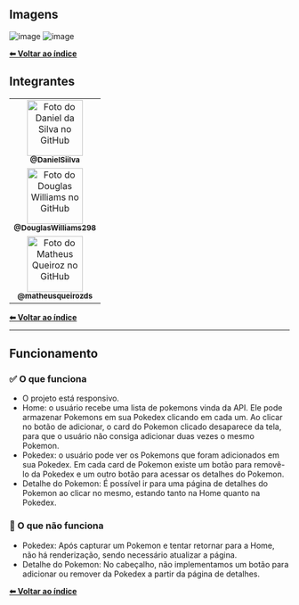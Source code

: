 ## Imagens

![image](https://user-images.githubusercontent.com/70871620/189482350-05efe4ee-84d8-4afd-8c03-57a69484cc19.png)
![image](https://user-images.githubusercontent.com/70871620/189482416-78c98122-3997-4b63-9b28-64638361f636.png)

<b>[⬅ Voltar ao índice](../README.md#índice)</b>

## Integrantes

 <table display="flex">
  <tr>
    <td align="center">
      <a href="https://github.com/DanielSiilva">
        <img src="https://avatars.githubusercontent.com/u/94769388?v=4" width="100px;" alt="Foto do Daniel da Silva no GitHub"/><br>
        <sub>
          <b>@DanielSiilva</b>
        </sub>
      </a>
    </td>
  </tr>

  <tr>
    <td align="center">
      <a href="https://github.com/DouglasWilliams298">
        <img src="https://avatars.githubusercontent.com/u/97309506?v=4" width="100px;" alt="Foto do Douglas Williams no GitHub"/><br>
        <sub>
          <b>@DouglasWilliams298</b>
        </sub>
      </a>
    </td>
  </tr>

  <tr>
    <td align="center">
      <a href="https://github.com/matheusqueirozds">
        <img src="https://avatars.githubusercontent.com/u/70871620?v=4" width="100px;" alt="Foto do Matheus Queiroz no GitHub"/><br>
        <sub>
          <b>@matheusqueirozds</b>
        </sub>
      </a>
    </td>
  </tr>
</table>

<b>[⬅ Voltar ao índice](../README.md#índice)</b>

---

## Funcionamento

### ✅ O que funciona

-   O projeto está responsivo.
-   Home: o usuário recebe uma lista de pokemons vinda da API. Ele pode armazenar Pokemons em sua Pokedex clicando em cada um. Ao clicar no botão de adicionar, o card do Pokemon clicado desaparece da tela, para que o usuário não consiga adicionar duas vezes o mesmo Pokemon.
-   Pokedex: o usuário pode ver os Pokemons que foram adicionados em sua Pokedex. Em cada card de Pokemon existe um botão para removê-lo da Pokedex e um outro botão para acessar os detalhes do Pokemon. 
-   Detalhe do Pokemon: É possível ir para uma página de detalhes do Pokemon ao clicar no mesmo, estando tanto na Home quanto na Pokedex.

### 🚫 O que não funciona

-   Pokedex: Após capturar um Pokemon e tentar retornar para a Home, não há renderização, sendo necessário atualizar a página.
-   Detalhe do Pokemon: No cabeçalho, não implementamos um botão para adicionar ou remover da Pokedex a partir da página de detalhes. 

<b>[⬅ Voltar ao índice](../README.md#índice)</b>
